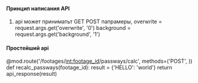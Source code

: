 #### Принцип написания API
1. api может приниматьт GET POST папрамеры, 
overwrite = request.args.get('overwrite', '0')
background = request.args.get('background', '1')

#### Простейший api
@mod.route('/footages/<int:footage_id>/passways/calc', methods=('POST', ))
def recalc_passways(footage_id):
    result = {'HELLO': 'world'}
    return api_response(result)
